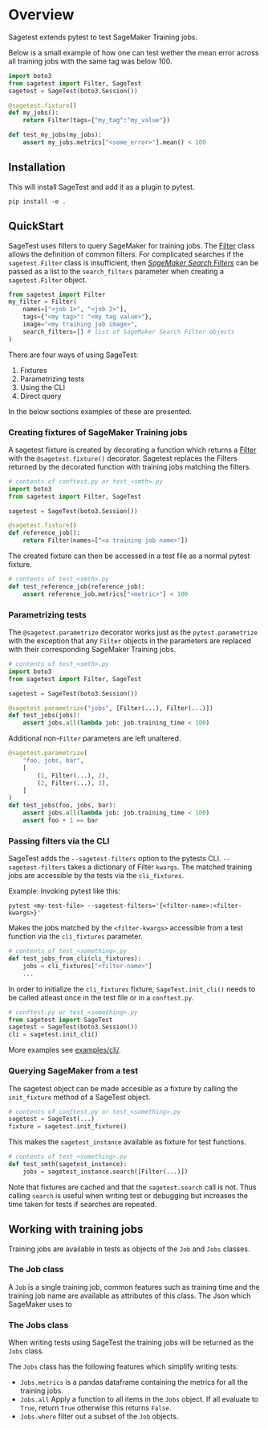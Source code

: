 # Overview
Sagetest extends pytest to test SageMaker Training jobs. 

Below is a small example of how one can test wether the mean error across all training jobs with the same tag was below 100.

```python
import boto3
from sagetest import Filter, SageTest
sagetest = SageTest(boto3.Session())

@sagetest.fixture()
def my_jobs():
    return Filter(tags={"my_tag":"my_value"})

def test_my_jobs(my_jobs):
    assert my_jobs.metrics["<some_error>"].mean() < 100
```

## Installation
This will install SageTest and add it as a plugin to pytest.

```
pip install -e .
```

## QuickStart
SageTest uses filters to query SageMaker for training jobs. The [Filter](sagetest/search.py) class allows the definition of common filters. For complicated searches if the `sagetest.Filter` class is insufficient, then [*SageMaker Search Filters*](https://docs.aws.amazon.com/sagemaker/latest/APIReference/API_Filter.html) can be passed as a list to the `search_filters` parameter when creating a `sagetest.Filter` object. 

```python 
from sagetest import Filter
my_filter = Filter(
    names=["<job 1>", "<job 2>"], 
    tags={"<my tag>": "<my tag value>"}, 
    image="<my training job image>", 
    search_filters=[] # list of SageMaker Search Filter objects 
)
```


There are four ways of using SageTest:

1. Fixtures
1. Parametrizing tests
1. Using the CLI
1. Direct query

In the below sections examples of these are presented.

### Creating fixtures of SageMaker Training jobs
A sagetest fixture is created by decorating a function which returns a [Filter](sagetest/search.py) with the `@sagetest.fixture()` decorator. Sagetest replaces the Filters returned by the decorated function with training jobs matching the filters.

```python
# contents of conftest.py or test_<smth>.py
import boto3
from sagetest import Filter, SageTest

sagetest = SageTest(boto3.Session())

@sagetest.fixture()
def reference_job():
    return Filter(names=["<a training job name>"])
```

The created fixture can then be accessed in a test file as a normal pytest fixture.

```python
# contents of test_<smth>.py
def test_reference_job(reference_job):
    assert reference_job.metrics["<metric>"] < 100
```

### Parametrizing tests 
The `@sagetest.parametrize` decorator works just as the `pytest.parametrize` with the exception that any `Filter` objects in the parameters are replaced with their corresponding SageMaker Training jobs.

```python
# contents of test_<smth>.py
import boto3
from sagetest import Filter, SageTest

sagetest = SageTest(boto3.Session())

@sagetest.parametrize("jobs", [Filter(...), Filter(...)])
def test_jobs(jobs):
    assert jobs.all(lambda job: job.training_time < 100)
```

Additional non-`Filter` parameters are left unaltered. 

```python
@sagetest.parametrize(
    "foo, jobs, bar", 
    [
        (1, Filter(...), 2), 
        (2, Filter(...), 3),
    ]
)
def test_jobs(foo, jobs, bar):
    assert jobs.all(lambda job: job.training_time < 100)
    assert foo + 1 == bar
```

### Passing filters via the CLI
SageTest adds the `--sagetest-filters` option to the pytests CLI. `--sagetest-filters` takes a dictionary of Filter `kwargs`. The matched training jobs are accessible by the tests via the `cli_fixtures`.

Example:
Invoking pytest like this:

```shell
pytest <my-test-file> --sagetest-filters='{<filter-name>:<filter-kwargs>}'
```

Makes the jobs matched by the `<filter-kwargs>` accessible from a test function via the `cli_fixtures` parameter.

```python
# contents of test_<something>.py
def test_jobs_from_cli(cli_fixtures):
    jobs = cli_fixtures["<filter-name>"]
    ...
```

In order to initialize the `cli_fixtures` fixture, `SageTest.init_cli()` needs to be called atleast once in the test file or in a `conftest.py`. 

```python
# conftest.py or test_<something>.py
from sagetest import SageTest
sagetest = SageTest(boto3.Session())
cli = sagetest.init_cli()
```

More examples see [examples/cli/](examples/cli).

### Querying SageMaker from a test

The sagetest object can be made accesible as a fixture by calling the `init_fixture` method of a SageTest object. 

```python
# contents of conftest.py or test_<something>.py
sagetest = SageTest(...)
fixture = sagetest.init_fixture() 
```

This makes the `sagetest_instance` available as fixture for test functions.

```python
# contents of test_<something>.py
def test_smth(sagetest_instance):
    jobs = sagetest_instance.search([Filter(...)])
```

Note that fixtures are cached and that the `sagetest.search` call is not. Thus calling `search` is useful when writing test or debugging but increases the time taken for tests if searches are repeated.


## Working with training jobs
Training jobs are available in tests as objects of the `Job` and `Jobs` classes.

### The Job class
A `Job` is a single training job, common features such as training time and the training job name are available as attributes of this class. The Json which SageMaker uses to 

### The Jobs class
When writing tests using SageTest the training jobs will be returned as the `Jobs` class. 

The `Jobs` class has the following features which simplify writing tests:

* `Jobs.metrics` is a pandas dataframe containing the metrics for all the training jobs.
* `Jobs.all` Apply a function to all items in the `Jobs` object. If all evaluate to `True`, return `True` otherwise this returns `False`.
* `Jobs.where` filter out a subset of the `Job` objects.
